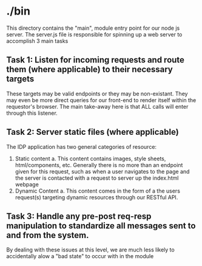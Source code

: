 # ./bin

This directory contains the "main", module entry point for our node js server. The server.js file is responsible for spinning up a web server to accomplish 3 main tasks

## Task 1: Listen for incoming requests and route them (where applicable) to their necessary targets

These targets may be valid endpoints or they may be non-existant. They may even be more direct queries for our front-end to render itself within the requestor's browser.
The main take-away here is that ALL calls will enter through this listener.

## Task 2: Server static files (where applicable)

The IDP application has two general categories of resource:
1. Static content
    a. This content contains images, style sheets, html/components, etc. Generally there is no more than an endpoint given for this request, such as when a user navigates to the page and
    the server is contacted with a request to server up the index.html webpage
2. Dynamic Content
    a. This content comes in the form of a the users request(s) targeting dynamic resources through our RESTful API.

## Task 3: Handle any pre-post req-resp manipulation to standardize all messages sent to and from the system.

By dealing with these issues at this level, we are much less likely to accidentally
alow a "bad state" to occur with in the module